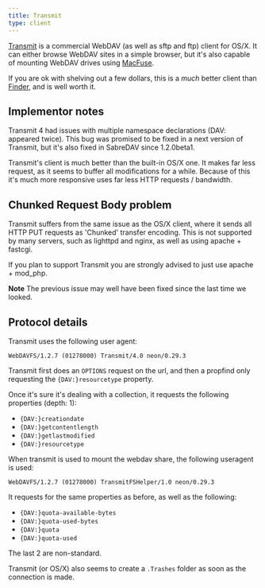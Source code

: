```yaml
---
title: Transmit
type: client
---
```


[Transmit][1] is a commercial WebDAV (as well as sftp and ftp) client for
OS/X. It can either browse WebDAV sites in a simple browser, but it's also
capable of mounting WebDAV drives using [MacFuse][2].

If you are ok with shelving out a few dollars, this is a _much_ better client
than [Finder](/dav/clients/finder), and is well worth it.
 
Implementor notes
-----------------

Transmit 4 had issues with multiple namespace declarations (DAV: appeared
twice). This bug was promised to be fixed in a next version of Transmit,
but it's also fixed in SabreDAV since 1.2.0beta1.

Transmit's client is much better than the built-in OS/X one. It makes far less
request, as it seems to buffer all modifications for a while. Because of this
it's much more responsive uses far less HTTP requests / bandwidth.

Chunked Request Body problem
----------------------------

Transmit suffers from the same issue as the OS/X client, where it sends all
HTTP PUT requests as 'Chunked' transfer encoding. This is not supported by
many servers, such as lighttpd and nginx, as well as using apache + fastcgi.

If you plan to support Transmit you are strongly advised to just use
apache + mod_php.

**Note** The previous issue may well have been fixed since the last time we
looked.

Protocol details
----------------

Transmit uses the following user agent:

    WebDAVFS/1.2.7 (01278000) Transmit/4.0 neon/0.29.3

Transmit first does an `OPTIONS` request on the url, and then a propfind only
requesting the `{DAV:}resourcetype` property.

Once it's sure it's dealing with a collection, it requests the following
properties (depth: 1):

* `{DAV:}creationdate`
* `{DAV:}getcontentlength`
* `{DAV:}getlastmodified`
* `{DAV:}resourcetype`

When transmit is used to mount the webdav share, the following useragent is
used:

    WebDAVFS/1.2.7 (01278000) TransmitFSHelper/1.0 neon/0.29.3

It requests for the same properties as before, as well as the following:

* `{DAV:}quota-available-bytes`
* `{DAV:}quota-used-bytes`
* `{DAV:}quota`
* `{DAV:}quota-used`

The last 2 are non-standard.

Transmit (or OS/X) also seems to create a `.Trashes` folder as soon as the
connection is made.

[1]: http://www.panic.com/transmit/ 
[2]: http://code.google.com/p/macfuse/
